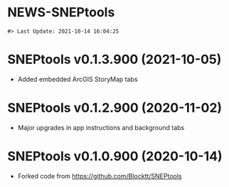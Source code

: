 NEWS-SNEPtools
================

<!-- NEWS.md is generated from NEWS.Rmd. Please edit that file -->

    #> Last Update: 2021-10-14 16:04:25

# SNEPtools v0.1.3.900 (2021-10-05)

-   Added embedded ArcGIS StoryMap tabs

# SNEPtools v0.1.2.900 (2020-11-02)

-   Major upgrades in app instructions and background tabs

# SNEPtools v0.1.0.900 (2020-10-14)

-   Forked code from <https://github.com/Blocktt/SNEPtools>
